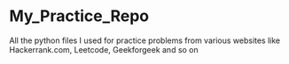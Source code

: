 # My_Practice_Repo

All the python files I used for practice problems from various websites like Hackerrank.com, Leetcode, Geekforgeek and so on
